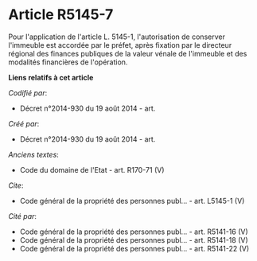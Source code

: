 # Article R5145-7

Pour l'application de l'article L. 5145-1, l'autorisation de conserver l'immeuble est accordée par le préfet, après fixation
par le directeur régional des finances publiques de la valeur vénale de l'immeuble et des modalités financières de
l'opération.

**Liens relatifs à cet article**

_Codifié par_:

  - Décret n°2014-930 du 19 août 2014 - art.

_Créé par_:

  - Décret n°2014-930 du 19 août 2014 - art.

_Anciens textes_:

  - Code du domaine de l'Etat - art. R170-71 (V)

_Cite_:

  - Code général de la propriété des personnes publ... - art. L5145-1 (V)

_Cité par_:

  - Code général de la propriété des personnes publ... - art. R5141-16 (V)
  - Code général de la propriété des personnes publ... - art. R5141-18 (V)
  - Code général de la propriété des personnes publ... - art. R5141-22 (V)
